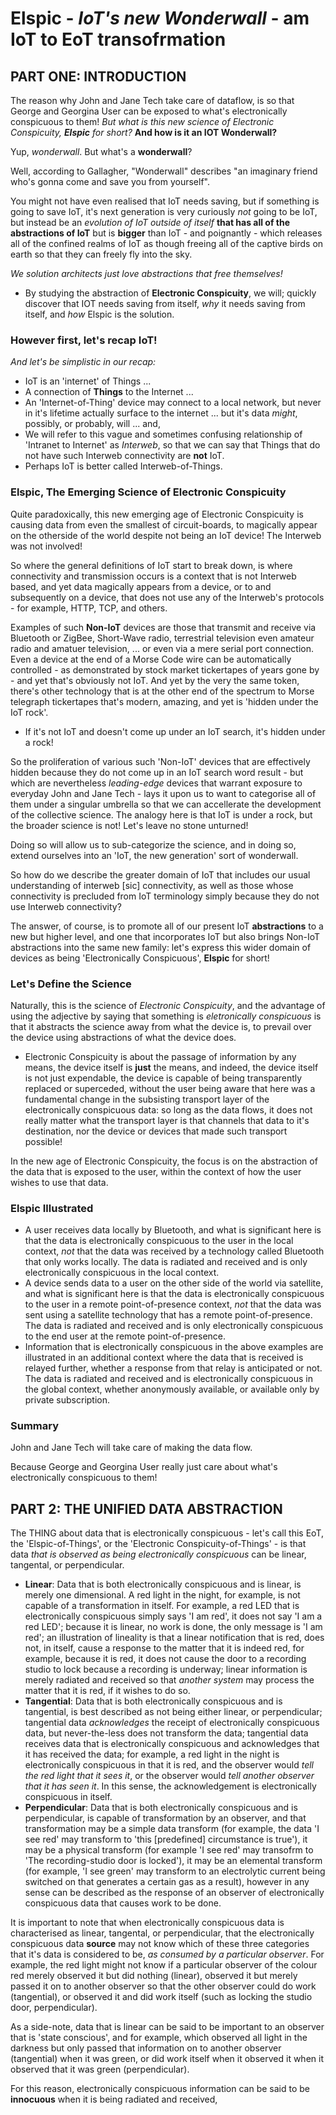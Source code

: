 # Elspic - *IoT's new Wonderwall* - am IoT to EoT transofrmation

## PART ONE: INTRODUCTION

The reason why John and Jane Tech take care of dataflow, is so that George and Georgina User can be exposed to what's electronically conspicuous to them! *But what is this new science of Electronic Conspicuity, **Elspic** for short?* **And how is it an IOT Wonderwall?**

Yup, *wonderwall*. But what's a **wonderwall**?

Well, according to Gallagher, "Wonderwall" describes "an imaginary friend who's gonna come and save you from yourself".

You might not have even realised that IoT needs saving, but if something is going to save IoT, it's next generation is very curiously *not* going to be IoT, but instead be an *evolution of IoT outside of itself* **that has all of the abstractions of IoT** but is **bigger** than IoT - and poignantly - which releases all of the confined realms of IoT as though freeing all of the captive birds on earth so that they can freely fly into the sky. 

*We solution architects just love abstractions that free themselves!*

- By studying the abstraction of **Electronic Conspicuity**, we will; quickly discover that IOT needs saving from itself, *why* it needs saving from itself, and *how* Elspic is the solution.

### However first, let's recap IoT!

*And let's be *simplistic* in our recap:*

- IoT is an 'internet' of Things ...
- A connection of **Things** to the Internet ...
- An 'Internet-of-Thing' device may connect to a local network, but never in it's lifetime actually surface to the internet ... but it's data *might*, possibly, or probably, will ... and,
- We will refer to this vague and sometimes confusing relationship of 'Intranet to Internet' as *Interweb*, so that we can say that Things that do not have such Interweb connectivity are **not** IoT.
- Perhaps IoT is better called Interweb-of-Things.

### Elspic, The Emerging Science of Electronic Conspicuity

Quite paradoxically, this new emerging age of Electronic Conspicuity is causing data from even the smallest of circuit-boards, to magically appear on the otherside of the world despite not being an IoT device! The Interweb was not involved!

So where the general definitions of IoT start to break down, is where connectivity and transmission occurs is a context that is not Interweb based, and yet data magically appears from a device, or to and subsequently on a device, that does not use any of the Interweb's protocols - for example, HTTP, TCP, and others.

Examples of such **Non-IoT** devices are those that transmit and receive via Bluetooth or ZigBee, Short-Wave radio, terrestrial television even amateur radio and amatuer television, ... or even via a mere serial port connection. Even a device at the end of a Morse Code wire can be automatically controlled - as demonstrated by stock market tickertapes of years gone by - and yet that's obviously not IoT. And yet by the very the same token, there's other technology that is at the other end of the spectrum to Morse telegraph tickertapes that's modern, amazing, and yet is 'hidden under the IoT rock'.

- If it's not IoT and doesn't come up under an IoT search, it's hidden under a rock!

So the proliferation of various such 'Non-IoT' devices that are effectively hidden because they do not come up in an IoT search word result - but which are nevertheless *leading-edge* devices that warrant exposure to everyday John and Jane Tech - lays it upon us to want to categorise all of them under a singular umbrella so that we can accellerate the development of the collective science. The analogy here is that IoT is under a rock, but the broader science is not! Let's leave no stone unturned!

Doing so will allow us to sub-categorize the science, and in doing so, extend ourselves into an 'IoT, the new generation' sort of wonderwall.

So how do we describe the greater domain of IoT that includes our usual understanding of interweb [sic] connectivity, as well as those whose connectivity is precluded from IoT terminology simply because they do not use Interweb connectivity? 

The answer, of course, is to promote all of our present IoT **abstractions** to a new but higher level, and one that incorporates IoT but also brings Non-IoT abstractions into the same new family: let's express this wider domain of devices as being 'Electronically Conspicuous', **Elspic** for short!

### Let's Define the Science

Naturally, this is the science of *Electronic Conspicuity*, and the advantage of using the adjective by saying that something is *eletronically conspicuous* is that it abstracts the science away from what the device is, to prevail over the device using abstractions of what the device does. 

- Electronic Conspicuity is about the passage of information by any means, the device itself is **just** the means, and indeed, the device itself is not just expendable, the device is capable of being transparently replaced or superceded, without the user being aware that here was a fundamental change in the subsisting transport layer of the electronically conspicuous data: so long as the data flows, it does not really matter what the transport layer is that channels that data to it's destination, nor the device or devices that made such transport possible!

In the new age of Electronic Conspicuity, the focus is on the abstraction of the data that is exposed to the user, within the context of how the user wishes to use that data.

### Elspic Illustrated 

- A user receives data locally by Bluetooth, and what is significant here is that the data is electronically conspicuous to the user in the local context, *not* that the data was received by a technology called Bluetooth that only works locally. The data is radiated and received and is only electronically conspicuous in the local context.
- A device sends data to a user on the other side of the world via satellite, and what is significant here is that the data is electronically conspicuous to the user in a remote point-of-presence context, *not* that the data was sent using a satellite technology that has a remote point-of-presence. The data is radiated and received and is only electronically conspicuous to the end user at the remote point-of-presence.
- Information that is electronically conspicuous in the above examples are illustrated in an additional context where the data that is received is relayed further, whether a response from that relay is anticipated or not. The data is radiated and received and is electronically conspicuous in the global context, whether anonymously available, or available only by private subscription.

### Summary

John and Jane Tech will take care of making the data flow.

Because George and Georgina User really just care about what's electronically conspicuous to them! 

## PART 2: THE UNIFIED DATA ABSTRACTION

The THING about data that is electronically conspicuous - let's call this EoT, the 'Elspic-of-Things', or the 'Electronic Conspicuity-of-Things' - is that data *that is observed as being electronically conspicuous* can be linear, tangental, or perpendicular.

- **Linear**: Data that is both electronically conspicuous and is linear, is merely one dimensional. A red light in the night, for example, is not capable of a transformation in itself. For example, a red LED that is electronically conspicuous simply says 'I am red', it does not say 'I am a red LED'; because it is linear, no work is done, the only message is 'I am red'; an illustration of lineality is that a linear notification that is red, does not, in itself, cause a response to the matter that it is indeed red, for example, because it is red, it does not cause the door to a recording studio to lock because a recording is underway; linear information is merely radiated and received so that *another system* may process the matter that it is red, if it wishes to do so.
- **Tangential**: Data that is both electronically conspicuous and is tangential, is best described as not being either linear, or perpendicular; tangential data *acknowledges* the receipt of electronically conspicuous data, but never-the-less does not transform the data; tangential data receives data that is electronically conspicuous and acknowledges that it has received the data; for example, a red light in the night is electronically conspicuous in that it is red, and the observer would *tell the red light that it sees it*, or the observer would *tell another observer that it has seen it*. In this sense, the acknowledgement is electronically conspicuous in itself.
- **Perpendicular**: Data that is both electronically conspicuous and is perpendicular, is capable of transformation by an observer, and that transformation may be a simple data transform (for example, the data 'I see red' may transform to 'this [predefined] circumstance is true'), it may be a physical transform (for example 'I see red' may transofrm to 'The recording-studio door is locked'), it may be an elemental transform (for example, 'I see green' may transform to an electrolytic current being switched on that generates a certain gas as a result), however in any sense can be described as the response of an observer of electronically conspicuous data that causes work to be done. 

It is important to note that when electronically conspicuous data is characterised as linear, tangental, or perpendicular, that the electronically conspicuous data **source** may not know which of these three categories that it's data is considered to be, *as consumed by a particular observer*. For example, the red light might not know if a particular observer of the colour red merely observed it but did nothing (linear), observed it but merely passed it on to another observer so that the other observer could do work (tangential), or observed it and did work itself (such as locking the studio door, perpendicular).

As a side-note, data that is linear can be said to be important to an observer that is 'state conscious', and for example, which observed all light in the darkness but only passed that information on to another observer (tangential) when it was green, or did work itself when it observed it when it observed that it was green (perpendicular).

For this reason, electronically conspicuous information can be said to be **innocuous** when it is being radiated and received, 
